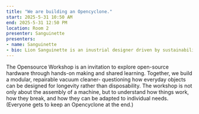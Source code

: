 ```yaml
---
title: "We are building an Opencyclone."
start: 2025-5-31 10:50 AM
end: 2025-5-31 12:50 PM
location: Room 2
presenter: Sanguinette
presenters:
- name: Sanguinette
- bio: Lion Sanguinette is an inustrial designer driven by sustainability, open-source principles, and accessible design. He focuses on creating products that are repairable, adaptable, and resource-efficient, aiming to challenge traditionel consumer habits.
---
```


The Opensource Workshop is an invitation to explore open-source hardware through hands-on making and shared learning. Together, we build a modular, repairable vacuum cleaner- questioning how everyday objects can be designed for longevity rather than disposability. 
The workshop is not only about the assembly of a machine, but to understand how things work, how they break, and how they can be adapted to individual needs.
(Everyone gets to keep an Opencyclone at the end.)
